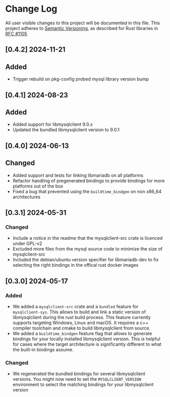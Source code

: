 # Change Log
All user visible changes to this project will be documented in this file.
This project adheres to [Semantic Versioning](http://semver.org/), as described
for Rust libraries in [RFC #1105](https://github.com/rust-lang/rfcs/blob/master/text/1105-api-evolution.md)

## [0.4.2] 2024-11-21

## Added

* Trigger rebuild on pkg-config probed mysql library version bump 

## [0.4.1] 2024-08-23

## Added

* Added support for libmysqlclient 9.0.x
* Updated the bundled libmysqlclient version to 9.0.1

## [0.4.0] 2024-06-13

## Changed 

* Added support and tests for linking libmariadb on all platforms
* Refactor handling of pregenerated bindings to provide bindings for more platforms out of the box
* Fixed a bug that prevented using the `buildtime_bindgen` on non x86_64 architectures

## [0.3.1] 2024-05-31

### Changed

* Include a notice in the readme that the mysqlclient-src crate is licenced under GPL-v2
* Excluded more files from the mysql source code to minimize the size of mysqlclient-src
* Included the debian/ubuntu version specifier for libmariadb-dev to fix selecting the right bindings in the offical rust docker images

## [0.3.0] 2024-05-17

### Added

- We added a `mysqlclient-src` crate and a `bundled` feature for `mysqlclient-sys`. This allows to build and link a static version of libmysqlclient during the rust build process. This feature currently supports targeting Windows, Linux and macOS. It requires a c++ compiler toolchain and cmake to build libmysqlclient from source.
- We added a `buildtime_bindgen` feature flag that allows to generate bindings for your locally installed libmysqlclient version. This is helpful for cases where the target architecture is significantly different to what the built-in bindings assume.


### Changed

- We regenerated the bundled bindings for several libmysqlclient versions. You might now need to set the `MYSQLCLIENT_VERSION` environment to select the matching bindings for your libmysqlclient version
